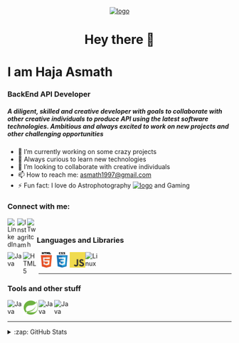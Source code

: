 [<p align="center"><img alt="logo" width="500px" src="luffy.gif" /></p>](https://raw.githubusercontent.com/HajaAsmath/aravinthraaj/main/luffy.gif)
<h1 align="center">Hey there 👋</h1>

# I am Haja Asmath
### BackEnd API Developer

##### A diligent, skilled and creative developer with goals to collaborate with other creative individuals to produce API using the latest software technologies. Ambitious and always excited to work on new projects and other challenging opportunities

- 🔭 I’m currently working on some crazy projects
- 🌱 Always curious to learn new technologies
- 👯 I’m looking to collaborate with creative individuals  
- 📫 How to reach me: asmath1997@gmail.com
- ⚡ Fun fact: I love do Astrophotography [<addr><img alt="logo" width="18px" src="anime.png" />](https://www.crunchyroll.com/) and Gaming

### Connect with me:

[<img align="left" alt="LinkedIn" width="22px" src="https://www.vectorlogo.zone/logos/linkedin/linkedin-icon.svg" />][linkedin]
[<img align="left" alt="Instagram" width="22px" src="https://www.vectorlogo.zone/logos/instagram/instagram-icon.svg" />][instagram]
[<img align="left" alt="Twitch" width="22px" src="https://logodownload.org/wp-content/uploads/2018/02/reddit-logo-16.png" />][reddit]


<br />


### Languages and Libraries

[<img align="left" alt="Java" width="35px" src="https://logos-download.com/wp-content/uploads/2016/10/Java_logo.png" />](https://docs.oracle.com/en/java/)
[<img align="left" alt="HTML5" width="35px" src="https://dwglogo.com/wp-content/uploads/2017/08/Go_logo_aqua.png" />](https://golang.org/doc/)
[<img align="left" alt="HTML5" width="35px" src="https://raw.githubusercontent.com/github/explore/80688e429a7d4ef2fca1e82350fe8e3517d3494d/topics/html/html.png" />](https://developer.mozilla.org/en-US/docs/Web/Guide/HTML/HTML5)
[<img align="left" alt="CSS3" width="35px" src="https://raw.githubusercontent.com/github/explore/80688e429a7d4ef2fca1e82350fe8e3517d3494d/topics/css/css.png" />](https://developer.mozilla.org/en-US/docs/Web/CSS)
[<img align="left" alt="JS" width="35px" src="https://raw.githubusercontent.com/github/explore/80688e429a7d4ef2fca1e82350fe8e3517d3494d/topics/javascript/javascript.png" />](https://developer.mozilla.org/en-US/docs/Web/JavaScript)
[<img align="left" alt="Linux" width="35px" src="https://www.vectorlogo.zone/logos/linux/linux-icon.svg" />](https://www.linux.org/)
<br />
<br />

<hr />


### Tools and other stuff

[<img align="left" alt="Java" width="35px" src="https://www.javawebtutor.com/images/hibernate/hibernate-logo.png" />](https://hibernate.org/orm/documentation/5.4/)
[<img align="left" alt="Java" width="35px" src="https://raw.githubusercontent.com/github/explore/6c6508f34230f0ac0d49e847a326429eefbfc030/topics/spring-boot/spring-boot.png" />](https://spring.io/projects/spring-boot)
[<img align="left" alt="Java" width="35px" src="https://kafka.apache.org/images/apache-kafka.png" />](https://kafka.apache.org/documentation/)
[<img align="left" alt="Java" width="35px" src="https://junit.org/junit4/images/junit5-banner.png" />](https://junit.org/junit5/docs/current/user-guide/)
<br />
<br />
<hr />

<details>
  <summary>:zap: GitHub Stats</summary>
    <img align="left" alt="Aravinth's GitHub Stats" src="https://github-readme-stats.vercel.app/api?username=HajaAsmath&hide=contribs,prs&theme=radical" />

  </details>




[linkedin]:https://www.linkedin.com/in/haja-asmath/
[instagram]:https://www.instagram.com/hajaasmath/
[reddit]:https://www.reddit.com/user/alphakiddo
